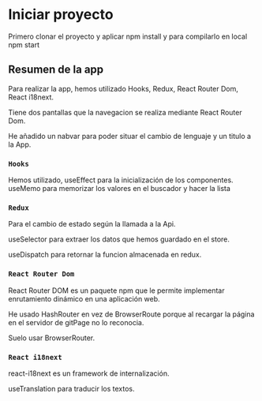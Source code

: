 # Iniciar proyecto

Primero clonar el proyecto y aplicar npm install y para compilarlo en local npm start

## Resumen de la app

Para realizar la app, hemos utilizado Hooks, Redux, React Router Dom, React i18next.

Tiene dos pantallas que la navegacion se realiza mediante React Router Dom.

He añadido un nabvar para poder situar el cambio de lenguaje y un titulo a la App.

### `Hooks`

Hemos utilizado, useEffect para la inicialización de los componentes.
useMemo para memorizar los valores en el buscador y hacer la lista

### `Redux`

Para el cambio de estado según la llamada a la Api.

useSelector para extraer los datos que hemos guardado en el store.

useDispatch para retornar la funcion almacenada en redux.

### `React Router Dom`

React Router DOM es un paquete npm que le permite implementar enrutamiento dinámico en una aplicación web.

He usado HashRouter en vez de BrowserRoute porque al recargar la página en el servidor de gitPage no lo reconocia.

Suelo usar BrowserRouter.

### `React i18next`

react-i18next es un framework de internalización.

useTranslation para traducir los textos.

